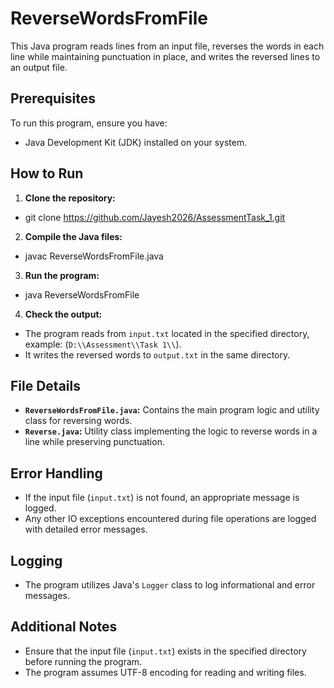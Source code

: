 # ReverseWordsFromFile

This Java program reads lines from an input file, reverses the words in each line while maintaining punctuation in place, and writes the reversed lines to an output file.

## Prerequisites

To run this program, ensure you have:

- Java Development Kit (JDK) installed on your system.

## How to Run

1. **Clone the repository:**
   
- git clone https://github.com/Jayesh2026/AssessmentTask_1.git

2. **Compile the Java files:**
   
- javac ReverseWordsFromFile.java

3. **Run the program:**
   
- java ReverseWordsFromFile

4. **Check the output:**
   
- The program reads from `input.txt` located in the specified directory, example: (`D:\\Assessment\\Task 1\\`).
- It writes the reversed words to `output.txt` in the same directory.

## File Details

- **`ReverseWordsFromFile.java`:** Contains the main program logic and utility class for reversing words.
- **`Reverse.java`:** Utility class implementing the logic to reverse words in a line while preserving punctuation.

## Error Handling

- If the input file (`input.txt`) is not found, an appropriate message is logged.
- Any other IO exceptions encountered during file operations are logged with detailed error messages.

## Logging

- The program utilizes Java's `Logger` class to log informational and error messages.

## Additional Notes

- Ensure that the input file (`input.txt`) exists in the specified directory before running the program.
- The program assumes UTF-8 encoding for reading and writing files.

